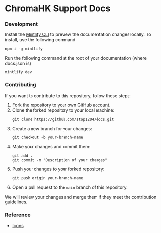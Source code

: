 # ChromaHK Support Docs

### Development

Install the [Mintlify CLI](https://www.npmjs.com/package/mintlify) to preview the documentation changes locally. To install, use the following command

```
npm i -g mintlify
```

Run the following command at the root of your documentation (where docs.json is)

```
mintlify dev
```

### Contributing

If you want to contribute to this repository, follow these steps:

1. Fork the repository to your own GitHub account.
2. Clone the forked repository to your local machine:
   ```
   git clone https://github.com/stop1204/docs.git
   ```
3. Create a new branch for your changes:
   ```
   git checkout -b your-branch-name
   ```
4. Make your changes and commit them:
   ```
   git add .
   git commit -m "Description of your changes"
   ```
5. Push your changes to your forked repository:
   ```
   git push origin your-branch-name
   ```
6. Open a pull request to the `main` branch of this repository.

We will review your changes and merge them if they meet the contribution guidelines.

### Reference
- [Icons](https://fontawesome.com/icons)